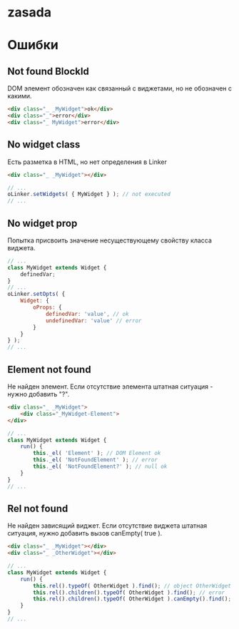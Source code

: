 # zasada

# Ошибки

## Not found BlockId
DOM элемент обозначен как связанный с виджетами, но не обозначен с какими.
```html
<div class="_ _MyWidget">ok</div>
<div class="_">error</div>
<div class="_ MyWidget">error</div>
```

## No widget class
Есть разметка в HTML, но нет определения в Linker
```html
<div class="_ _MyWidget"></div>
```
```javascript
// ...
oLinker.setWidgets( { MyWidget } ); // not executed
// ...
```

## No widget prop
Попытка присвоить значение несуществующему свойству класса виджета.
```javascript
// ...
class MyWidget extends Widget {
    definedVar;
}
// ...
oLinker.setOpts( {
    Widget: {
        oProps: {
            definedVar: 'value', // ok
            undefinedVar: 'value' // error
        }    
    }
} );
// ...
```

## Element not found
Не найден элемент. Если отсутствие элемента штатная ситуация - нужно добавить "?".
```html
<div class="_ _MyWidget">
    <div class="_MyWidget-Element">
</div>
```
```javascript
// ...
class MyWidget extends Widget {
    run() {
        this._el( 'Element' ); // DOM Element ok 
        this._el( 'NotFoundElement' ); // error
        this._el( 'NotFoundElement?' ); // null ok
    }
}
// ...
```

## Rel not found
Не найден зависящий виджет. Если отсутствие виджета штатная ситуация, нужно добавить вызов canEmpty( true ).
```html
<div class="_ _MyWidget"></div>
<div class="_ _OtherWidget"></div>
```
```javascript
// ...
class MyWidget extends Widget {
    run() {
        this.rel().typeOf( OtherWidget ).find(); // object OtherWidget ok 
        this.rel().children().typeOf( OtherWidget ).find(); // error
        this.rel().children().typeOf( OtherWidget ).canEmpty().find(); // null ok
    }
}
// ...
```